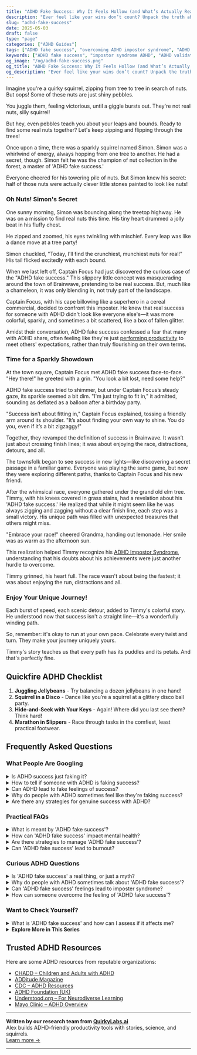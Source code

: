 ```yaml
---
title: "ADHD Fake Success: Why It Feels Hollow (and What’s Actually Real)"
description: "Ever feel like your wins don’t count? Unpack the truth about ADHD fake success and learn to validate your journey, squirrel-style, with real joy and honesty."
slug: "adhd-fake-success"
date: 2025-05-03
draft: false
type: "page"
categories: ["ADHD Guides"]
tags: ["ADHD fake success", "overcoming ADHD impostor syndrome", "ADHD productivity myths", "validating ADHD success", "ADHD coping strategies", "playful ADHD advice", "authentic ADHD wins"]
keywords: ["ADHD fake success", "impostor syndrome ADHD", "ADHD validation tips", "real ADHD success stories", "ADHD productivity myths", "authentic ADHD accomplishments", "coping with ADHD self-doubt"]
og_image: "/og/adhd-fake-success.png"
og_title: "ADHD Fake Success: Why It Feels Hollow (and What’s Actually Real)"
og_description: "Ever feel like your wins don’t count? Unpack the truth about ADHD fake success and learn to validate your journey, squirrel-style, with real joy and honesty."
---
```


Imagine you're a quirky squirrel, zipping from tree to tree in search of nuts. But oops! Some of these nuts are just shiny pebbles. 

You juggle them, feeling victorious, until a giggle bursts out. They're not real nuts, silly squirrel!

But hey, even pebbles teach you about your leaps and bounds. Ready to find some real nuts together? Let's keep zipping and flipping through the trees!

Once upon a time, there was a sparkly squirrel named Simon. Simon was a whirlwind of energy, always hopping from one tree to another. He had a secret, though. Simon felt he was the champion of nut collection in the forest, a master of 'ADHD fake success.' 

Everyone cheered for his towering pile of nuts. But Simon knew his secret: half of those nuts were actually clever little stones painted to look like nuts!

### Oh Nuts! Simon's Secret

One sunny morning, Simon was bouncing along the treetop highway. He was on a mission to find real nuts this time. His tiny heart drummed a jolly beat in his fluffy chest.

He zipped and zoomed, his eyes twinkling with mischief. Every leap was like a dance move at a tree party!

Simon chuckled, "Today, I'll find the crunchiest, munchiest nuts for real!" His tail flicked excitedly with each bound.

When we last left off, Captain Focus had just discovered the curious case of the "ADHD fake success." This slippery little concept was masquerading around the town of Brainwave, pretending to be real success. But, much like a chameleon, it was only blending in, not truly part of the landscape.

Captain Focus, with his cape billowing like a superhero in a cereal commercial, decided to confront this imposter. He knew that real success for someone with ADHD didn't look like everyone else's—it was more colorful, sparkly, and sometimes a bit scattered, like a box of fallen glitter.

Amidst their conversation, ADHD fake success confessed a fear that many with ADHD share, often feeling like they're just [performing productivity](/pages/adhd-performative-productivity/) to meet others' expectations, rather than truly flourishing on their own terms.

### Time for a Sparkly Showdown

At the town square, Captain Focus met ADHD fake success face-to-face. "Hey there!" he greeted with a grin. "You look a bit lost, need some help?"

ADHD fake success tried to shimmer, but under Captain Focus’s steady gaze, its sparkle seemed a bit dim. "I'm just trying to fit in," it admitted, sounding as deflated as a balloon after a birthday party.

"Success isn’t about fitting in," Captain Focus explained, tossing a friendly arm around its shoulder. "It’s about finding your own way to shine. You do you, even if it’s a bit zigzaggy!"

Together, they revamped the definition of success in Brainwave. It wasn’t just about crossing finish lines; it was about enjoying the race, distractions, detours, and all.

The townsfolk began to see success in new lights—like discovering a secret passage in a familiar game. Everyone was playing the same game, but now they were exploring different paths, thanks to Captain Focus and his new friend.

After the whimsical race, everyone gathered under the grand old elm tree. Timmy, with his knees covered in grass stains, had a revelation about his 'ADHD fake success.' He realized that while it might seem like he was always zigging and zagging without a clear finish line, each step was a small victory. His unique path was filled with unexpected treasures that others might miss.

"Embrace your race!" cheered Grandma, handing out lemonade. Her smile was as warm as the afternoon sun.

This realization helped Timmy recognize his [ADHD Impostor Syndrome](/pages/adhd-impostor-syndrome/), understanding that his doubts about his achievements were just another hurdle to overcome.

Timmy grinned, his heart full. The race wasn't about being the fastest; it was about enjoying the run, distractions and all.

### Enjoy Your Unique Journey!

Each burst of speed, each scenic detour, added to Timmy's colorful story. He understood now that success isn't a straight line—it's a wonderfully winding path.

So, remember: it's okay to run at your own pace. Celebrate every twist and turn. They make your journey uniquely yours.

Timmy's story teaches us that every path has its puddles and its petals. And that's perfectly fine.

## Quickfire ADHD Checklist

1. **Juggling Jellybeans** - Try balancing a dozen jellybeans in one hand!
2. **Squirrel in a Disco** - Dance like you’re a squirrel at a glittery disco ball party.
3. **Hide-and-Seek with Your Keys** - Again! Where did you last see them? Think hard!
4. **Marathon in Slippers** - Race through tasks in the comfiest, least practical footwear.

## Frequently Asked Questions



### What People Are Googling

<details><summary>Is ADHD success just faking it?</summary><p>Oh, absolutely not! Achieving success with ADHD isn't about faking it; it's about embracing your unique way of functioning and finding strategies that genuinely work for you. Each person's ADHD journey is different, and success often comes from discovering personal strengths and leveraging them, rather than hiding or masking your true self. Remember, success is most fulfilling when it reflects your authentic self, including all the quirks and superpowers that ADHD brings along.</p></details>
<details><summary>How to tell if someone with ADHD is faking success?</summary><p>It's important to approach this question with understanding and compassion. Often, individuals with ADHD might use strategies or compensations to manage or mask their struggles, which can sometimes be perceived as "faking" success. Rather than trying to determine if someone is faking, it's more helpful to offer support and encouragement. Recognizing that everyone, especially those with ADHD, has unique challenges and successes can strengthen trust and open up more honest dialogues about their experiences and needs.</p></details>
<details><summary>Can ADHD lead to fake feelings of success?</summary><p>Absolutely, I see where you're coming from with this question. Sometimes, when you have ADHD, you might experience brief, intense bursts of focus or energy that feel like huge successes. This phenomenon, often called "hyperfocus," can indeed make you feel like you've accomplished a lot in a short period, possibly leading to what might feel like a "fake" sense of achievement once the focus fades. It's important to celebrate these moments of productivity, but also helpful to set up consistent, manageable goals to maintain a steady feeling of progress.</p></details>
<details><summary>Why do people with ADHD sometimes feel like they're faking success?</summary><p>It's quite common for folks with ADHD to feel like they're faking their successes, and this often ties back to the difficulties they experience with consistent performance due to their ADHD symptoms. This inconsistency can make their achievements feel less "real" or that they've just gotten lucky rather than truly earned their success. This sensation is known as imposter syndrome, which is especially frequent among the ADHD community. Remember, your successes are valid and truly deserved, even if your path to achieving them looks a bit different!</p></details>
<details><summary>Are there any strategies for genuine success with ADHD?</summary><p>Absolutely, there are many strategies that can pave the way for genuine success with ADHD! It's all about finding what uniquely works for you, whether it’s breaking tasks into smaller, manageable parts, using timers to maintain focus, or setting up a cozy, distraction-free workspace. Leveraging tools like calendars and to-do lists, or even tech apps designed for ADHD can also be incredibly helpful. Remember, success with ADHD is not just about managing time or tasks, but also embracing your creative and dynamic strengths.</p></details>



### Practical FAQs

<details><summary>What is meant by 'ADHD fake success'?</summary><p>The term "ADHD fake success" might not be widely recognized but it seems to describe a situation where someone with ADHD might appear to be managing well externally, meeting all their goals and keeping up with responsibilities, but internally, they're struggling. This can happen due to compensatory strategies like overworking, hyperfocusing on certain tasks at the expense of overall wellbeing, or using high energy to mask difficulties with attention and organization. It's important to recognize that this isn't sustainable long-term and doesn't reflect true personal success or wellbeing. If this resonates with you, it might be helpful to revisit your strategies and seek support to find a more balanced approach to managing ADHD.</p></details>
<details><summary>How can 'ADHD fake success' impact mental health?</summary><p>The concept of "ADHD fake success" refers to the situation where individuals with ADHD feel they must mask their symptoms and difficulties to appear successful or competent according to societal standards. This kind of masking can be quite taxing on your mental health. Constantly feeling like you have to hide your true self or your struggles can lead to increased stress, exhaustion, and even feelings of isolation or inadequacy. It's important to find supportive environments where you can be open about your challenges and celebrate your genuine successes, big or small. Remember, being authentic is more rewarding and less draining than keeping up appearances.</p></details>
<details><summary>Are there strategies to manage 'ADHD fake success'?</summary><p>Absolutely, managing the feeling of 'ADHD fake success'—where achievements may feel undeserved or attributed to your ADHD rather than your true abilities—can be gently addressed with a few thoughtful strategies. First, it can be very helpful to keep a success journal where you document your achievements and the steps you took to get there. This can help you see and celebrate your efforts and skills, rather than attributing successes to external factors. Additionally, discussing your feelings with a trusted friend, mentor, or coach can provide another perspective and reinforce the validity of your successes. Remember, your achievements are a testament to your hard work and unique talents!</p></details>
<details><summary>Can 'ADHD fake success' lead to burnout?</summary><p>Absolutely, and you're not alone in feeling this way. When someone with ADHD feels they need to constantly prove they are managing well, it can lead to "ADHD fake success," where you might overextend yourself to meet external expectations. This overextension can definitely be exhausting and lead to burnout because it requires so much extra mental and emotional effort. It’s really important to set boundaries and find a balance that acknowledges your needs—remember, it's okay to ask for help and take breaks!</p></details>



### Curious ADHD Questions

<details><summary>Is 'ADHD fake success' a real thing, or just a myth?</summary><p>Absolutely, it’s great you brought this up! The concept of "ADHD fake success" isn't a widely recognized term, but it seems to touch on the real experiences some individuals with ADHD might feel. Sometimes, folks with ADHD might achieve success in ways that seem unconventional or unexpected due to their unique approaches and intense bursts of focus, known as hyperfocus. However, this doesn't mean the success is "fake" at all; it's just achieved differently, and definitely something to celebrate! Remember, success is success, no matter the path you took to get there.</p></details>
<details><summary>Why do people with ADHD sometimes talk about 'ADHD fake success'?</summary><p>Ah, the term "ADHD fake success" might sound a bit puzzling, but it's actually a way some people with ADHD describe their experiences of achieving success in ways that others might not recognize as traditional or straightforward. It often refers to the unique, non-linear paths many with ADHD take to reach their goals, which might include frequent shifts in focus or pursuing success in bursts of hyperfocus. These achievements can sometimes feel less valid or 'real' to the person with ADHD, especially in a world that values consistent, predictable progress. But remember, success is truly personal, and the path you take to get there is valid and worthy of celebration, no matter how winding it might seem!</p></details>
<details><summary>Can 'ADHD fake success' feelings lead to imposter syndrome?</summary><p>Absolutely, feelings of "faking success" are quite common among individuals with ADHD and can definitely lead to imposter syndrome. This often happens because ADHD can make it hard to see your own consistent efforts and achievements, leading to a belief that your successes are just flukes or luck. It's important to recognize that your unique approaches and strategies — though they might differ from others' — are valid and effective. Celebrating small victories and maintaining a record of positive feedback can be really helpful in combating these feelings. Remember, you're not alone in this, and it's okay to reach out for support or talk about these feelings.</p></details>
<details><summary>How can someone overcome the feeling of 'ADHD fake success'?</summary><p>Oh, feeling like your successes aren't truly yours can be quite disheartening, can't it? It’s important to remember that ADHD affects how you work and think, but it doesn't diminish your achievements. A good start might be to break down your successes and identify the specific strategies, efforts, and skills that led to them. Celebrate those moments, no matter how small, and remind yourself that the unique way your brain works has contributed to every victory. Keep a success journal if it helps, where you can reflect on and validate your achievements in your cozy moments of reflection.</p></details>



### Want to Check Yourself?

<details><summary>What is 'ADHD fake success' and how can I assess if it affects me?</summary><p>"ADHD fake success" is a term some people use to describe the situation where someone with ADHD appears to be successful on the outside but is struggling internally. This might mean you're able to meet big deadlines or handle important tasks, but it comes at a high personal cost like extreme stress, burnout, or feeling overwhelmed. To assess if this affects you, reflect on how you feel after accomplishing your tasks—are you consistently exhausted or feeling like you're just barely keeping up? It’s important to recognize these feelings as they are valid indicators that you might need to adjust your strategies or seek additional support. Remember, success isn't just about outcomes, it's also about feeling good on your journey.</p></details>

<script type="application/ld+json">
{
  "@context": "https://schema.org",
  "@type": "FAQPage",
  "mainEntity": [
    {
      "@type": "Question",
      "name": "Is ADHD success just faking it?",
      "acceptedAnswer": {
        "@type": "Answer",
        "text": "Oh, absolutely not! Achieving success with ADHD isn't about faking it; it's about embracing your unique way of functioning and finding strategies that genuinely work for you. Each person's ADHD journey is different, and success often comes from discovering personal strengths and leveraging them, rather than hiding or masking your true self. Remember, success is most fulfilling when it reflects your authentic self, including all the quirks and superpowers that ADHD brings along."
      }
    },
    {
      "@type": "Question",
      "name": "How to tell if someone with ADHD is faking success?",
      "acceptedAnswer": {
        "@type": "Answer",
        "text": "It's important to approach this question with understanding and compassion. Often, individuals with ADHD might use strategies or compensations to manage or mask their struggles, which can sometimes be perceived as \"faking\" success. Rather than trying to determine if someone is faking, it's more helpful to offer support and encouragement. Recognizing that everyone, especially those with ADHD, has unique challenges and successes can strengthen trust and open up more honest dialogues about their experiences and needs."
      }
    },
    {
      "@type": "Question",
      "name": "Can ADHD lead to fake feelings of success?",
      "acceptedAnswer": {
        "@type": "Answer",
        "text": "Absolutely, I see where you're coming from with this question. Sometimes, when you have ADHD, you might experience brief, intense bursts of focus or energy that feel like huge successes. This phenomenon, often called \"hyperfocus,\" can indeed make you feel like you've accomplished a lot in a short period, possibly leading to what might feel like a \"fake\" sense of achievement once the focus fades. It's important to celebrate these moments of productivity, but also helpful to set up consistent, manageable goals to maintain a steady feeling of progress."
      }
    },
    {
      "@type": "Question",
      "name": "Why do people with ADHD sometimes feel like they're faking success?",
      "acceptedAnswer": {
        "@type": "Answer",
        "text": "It's quite common for folks with ADHD to feel like they're faking their successes, and this often ties back to the difficulties they experience with consistent performance due to their ADHD symptoms. This inconsistency can make their achievements feel less \"real\" or that they've just gotten lucky rather than truly earned their success. This sensation is known as imposter syndrome, which is especially frequent among the ADHD community. Remember, your successes are valid and truly deserved, even if your path to achieving them looks a bit different!"
      }
    },
    {
      "@type": "Question",
      "name": "Are there any strategies for genuine success with ADHD?",
      "acceptedAnswer": {
        "@type": "Answer",
        "text": "Absolutely, there are many strategies that can pave the way for genuine success with ADHD! It's all about finding what uniquely works for you, whether it\u2019s breaking tasks into smaller, manageable parts, using timers to maintain focus, or setting up a cozy, distraction-free workspace. Leveraging tools like calendars and to-do lists, or even tech apps designed for ADHD can also be incredibly helpful. Remember, success with ADHD is not just about managing time or tasks, but also embracing your creative and dynamic strengths."
      }
    }
  ]
}
</script>
<script type="application/ld+json">
{
  "@context": "https://schema.org",
  "@type": "Article",
  "author": {
    "@type": "Person",
    "name": "QuirkyLabs",
    "url": "https://quirkylabs.ai/about"
  },
  "headline": "\"Unlock Real Joy: Beyond ADHD Fake Success Myths!\"",
  "mainEntityOfPage": "https://blog.quirkylabs.ai/pages/adhd-fake-success/",
  "datePublished": "2025-05-03"
}
</script>
<script type="application/ld+json">
{
  "@context": "https://schema.org",
  "@type": "BreadcrumbList",
  "itemListElement": [
    {
      "@type": "ListItem",
      "position": 1,
      "name": "Home",
      "item": "https://quirkylabs.ai/"
    },
    {
      "@type": "ListItem",
      "position": 2,
      "name": "Blog",
      "item": "https://blog.quirkylabs.ai/"
    },
    {
      "@type": "ListItem",
      "position": 3,
      "name": "\"Unlock Real Joy: Beyond ADHD Fake Success Myths!\"",
      "item": "https://blog.quirkylabs.ai/pages/adhd-fake-success/"
    }
  ]
}
</script>

<details>
<summary><strong>Explore More in This Series</strong></summary>

- [Adhd Performative Productivity](/pages/adhd-performative-productivity/)
- [Adhd Fear Of Being Found Out](/pages/adhd-fear-of-being-found-out/)
- [Adhd Self Sabotage](/pages/adhd-self-sabotage/)
- [Adhd Hide Your Struggles](/pages/adhd-hide-your-struggles/)
- [Adhd People Pleasing](/pages/adhd-people-pleasing/)
- [Adhd Working Hard To Fit In](/pages/adhd-working-hard-to-fit-in/)
- [Adhd High Functioning Struggles](/pages/adhd-high-functioning-struggles/)
- [Adhd Emotional Collapse](/pages/adhd-emotional-collapse/)
</details>



## Trusted ADHD Resources

Here are some ADHD resources from reputable organizations:

- [CHADD – Children and Adults with ADHD](https://chadd.org)
- [ADDitude Magazine](https://www.additudemag.com)
- [CDC – ADHD Resources](https://www.cdc.gov/ncbddd/adhd)
- [ADHD Foundation (UK)](https://www.adhdfoundation.org.uk)
- [Understood.org – For Neurodiverse Learning](https://www.understood.org)
- [Mayo Clinic – ADHD Overview](https://www.mayoclinic.org/diseases-conditions/adhd)


---

**Written by our research team from [QuirkyLabs.ai](https://quirkylabs.ai)**  
Alex builds ADHD-friendly productivity tools with stories, science, and squirrels.  
[Learn more →](https://quirkylabs.ai)

---